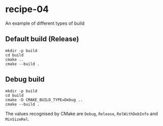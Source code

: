 # recipe-04

An example of different types of build

## Default build (Release)
```
mkdir -p build
cd build
cmake ..
cmake --build .
```

## Debug build
```
mkdir -p build
cd build
cmake -D CMAKE_BUILD_TYPE=Debug ..
cmake --build .
```

The values recognised by CMake are `Debug`, `Release`, `RelWithDebInfo` and `MinSizeRel`.